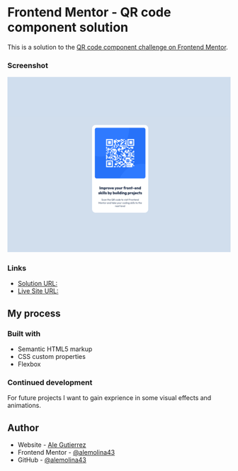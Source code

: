 # Frontend Mentor - QR code component solution

This is a solution to the [QR code component challenge on Frontend Mentor](https://www.frontendmentor.io/challenges/qr-code-component-iux_sIO_H).

### Screenshot

![Final Product](./images/final_product.png)

### Links

- [Solution URL:](https://www.frontendmentor.io/solutions/qr-component-styled-using-css-flexbox-and-syntactic-html-ESh_vnuD3P)
- [Live Site URL:](https://qr-component-tau-kohl.vercel.app/)

## My process

### Built with

- Semantic HTML5 markup
- CSS custom properties
- Flexbox

### Continued development

For future projects I want to gain exprience in some visual effects and animations.

## Author

- Website - [Ale Gutierrez](https://alemolina43.github.io/)
- Frontend Mentor - [@alemolina43](https://www.frontendmentor.io/profile/alemolina43)
- GitHub - [@alemolina43](https://github.com/alemolina43)
